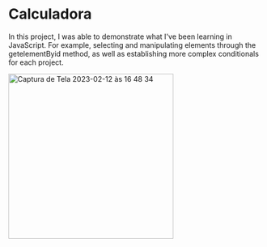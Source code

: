 # Calculadora

In this project, I was able to demonstrate what I've been learning in JavaScript.
For example, selecting and manipulating elements through the getelementByid method, as well as establishing more complex conditionals for each project.

<img width="326" alt="Captura de Tela 2023-02-12 às 16 48 34" src="https://user-images.githubusercontent.com/100474687/218324791-5abdcda3-49ba-4d56-9b79-75d8f9f4fc99.png">
